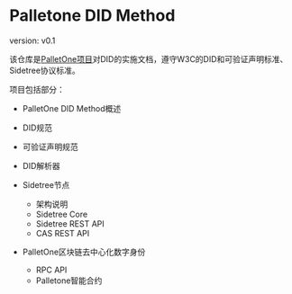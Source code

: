 # Palletone DID Method

version: v0.1

该仓库是[PalletOne项目](http://pallet.one/)对DID的实施文档，遵守W3C的DID和可验证声明标准、Sidetree协议标准。

项目包括部分：

- PalletOne DID Method概述
- DID规范
- 可验证声明规范
- DID解析器
- Sidetree节点
    - 架构说明
    - Sidetree Core
    - Sidetree REST API
    - CAS REST API

- PalletOne区块链去中心化数字身份
  - RPC API
  - Palletone智能合约

